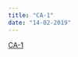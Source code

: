 ```yaml
---
title: "CA-1"
date: "14-02-2019"
---
```

<!--BEGIN ca ##-->
[CA-1](https://docs.google.com/document/d/13TM3p2zq4u3cieJtIYQTnQaN7gYspyk9EIYxX0D_JgA/edit?usp=sharing)
<!--END ca ##-->